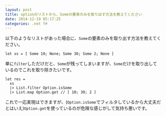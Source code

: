 ```yaml
---
layout: post
title: optionのリストから、Someの要素のみを取り出す方法を教えてください
date: 2014-12-19 05:17:25
categories: .net f#
---
```

<!-- {% raw %} -->
<p>以下のようなリストがあった場合に、<code>Some</code>の要素のみを取り出す方法を教えてください。</p>



<pre class="lang-fs prettyprint-override"><code>let xs = [ Some 10; None; Some 30; Some 2; None ]
</code></pre>

<p>単に<code>filter</code>しただけだと、<code>Some</code>が残ってしまいますが、<code>Some</code>だけを取り出しているのでこれを取り除きたいです。</p>

<pre class="lang-fs prettyprint-override"><code>let res =
  xs
  |&gt; List.filter Option.isSome
  |&gt; List.map Option.get // [ 10; 30; 2 ]
</code></pre>

<p>これで一応実現はできますが、(<code>Option.isSome</code>でフィルタしているから大丈夫だとはいえ)<code>Option.get</code>を使っているのが危険な感じがして気持ち悪いです。</p>
<!-- {% endraw %} -->
